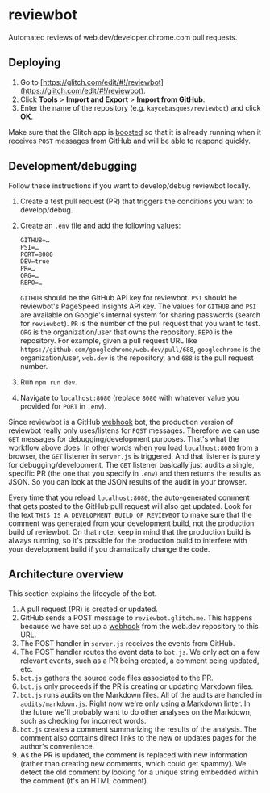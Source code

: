 # reviewbot

Automated reviews of web.dev/developer.chrome.com pull requests.

## Deploying

1. Go to [https://glitch.com/edit/#!/reviewbot](https://glitch.com/edit/#!/reviewbot).
1. Click **Tools** > **Import and Export** > **Import from GitHub**.
1. Enter the name of the repository (e.g. `kaycebasques/reviewbot`) and click **OK**.

Make sure that the Glitch app is
[boosted](https://glitch.happyfox.com/kb/article/73-boosted-apps-what-s-that/)
so that it is already running when it receives `POST` messages from GitHub
and will be able to respond quickly.

## Development/debugging

Follow these instructions if you want to develop/debug reviewbot
locally.

1. Create a test pull request (PR) that triggers the conditions you
   want to develop/debug.
1. Create an `.env` file and add the following values:

       GITHUB=…
       PSI=…
       PORT=8080
       DEV=true
       PR=…
       ORG=…
       REPO=…

   `GITHUB` should be the GitHub API key for reviewbot. `PSI` should be
   reviewbot's PageSpeed Insights API key. The values for `GITHUB` and
   `PSI` are available on Google's internal system for sharing passwords
   (search for `reviewbot`). `PR` is the number of the pull request that
   you want to test. `ORG` is the organization/user that owns the repository.
   `REPO` is the repository. For example, given a pull request URL like
   `https://github.com/googlechrome/web.dev/pull/688`, `googlechrome` is the
   organization/user, `web.dev` is the repository, and `688` is the pull request number.

1. Run `npm run dev`.

1. Navigate to `localhost:8080` (replace `8080` with whatever value
   you provided for `PORT` in `.env`).

Since reviewbot is a GitHub [webhook] bot, the production version of reviewbot
really only uses/listens for `POST` messages. Therefore we can use `GET`
messages for debugging/development purposes. That's what the workflow above
does. In other words when you load `localhost:8080` from a browser, the `GET`
listener in `server.js` is triggered. And that listener is purely for
debugging/development. The `GET` listener basically just audits a single,
specific PR (the one that you specify in `.env`) and then returns the results as
JSON. So you can look at the JSON results of the audit in your browser.

Every time that you reload `localhost:8080`, the auto-generated comment that
gets posted to the GitHub pull request will also get updated. Look for the
text `THIS IS A DEVELOPMENT BUILD OF REVIEWBOT` to make sure that the comment
was generated from your development build, not the production build of reviewbot.
On that note, keep in mind that the production build is always running, so it's
possible for the production build to interfere with your development build
if you dramatically change the code.

## Architecture overview

This section explains the lifecycle of the bot.

1. A pull request (PR) is created or updated.
1. GitHub sends a POST message to `reviewbot.glitch.me`. This happens
   because we have set up a [webhook] from the web.dev repository to this URL.
1. The POST handler in `server.js` receives the events from GitHub.
1. The POST handler routes the event data to `bot.js`. We only act on a few
   relevant events, such as a PR being created, a comment being updated, etc.
1. `bot.js` gathers the source code files associated to the PR.
1. `bot.js` only proceeds if the PR is creating or updating Markdown files.
1. `bot.js` runs audits on the Markdown files. All of the audits are handled
   in `audits/markdown.js`. Right now we're only using a Markdown linter.
   In the future we'll probably want to do other analyses on the Markdown,
   such as checking for incorrect words.
1. `bot.js` creates a comment summarizing the results of the analysis.
   The comment also contains direct links to the new or updates pages
   for the author's convenience.
1. As the PR is updated, the comment is replaced with new information
   (rather than creating new comments, which could get spammy). We detect
   the old comment by looking for a unique string embedded within
   the comment (it's an HTML comment).

[webhook]: https://docs.github.com/en/developers/webhooks-and-events/about-webhooks